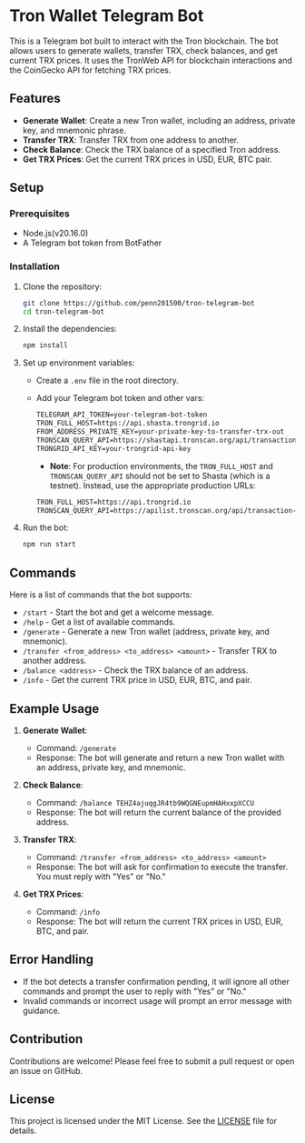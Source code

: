 # Tron Wallet Telegram Bot

This is a Telegram bot built to interact with the Tron blockchain. The bot allows users to generate wallets, transfer TRX, check balances, and get current TRX prices. It uses the TronWeb API for blockchain interactions and the CoinGecko API for fetching TRX prices.

## Features

- **Generate Wallet**: Create a new Tron wallet, including an address, private key, and mnemonic phrase.
- **Transfer TRX**: Transfer TRX from one address to another.
- **Check Balance**: Check the TRX balance of a specified Tron address.
- **Get TRX Prices**: Get the current TRX prices in USD, EUR, BTC pair.

## Setup

### Prerequisites

- Node.js(v20.16.0)
- A Telegram bot token from BotFather

### Installation

1. Clone the repository:

    ```bash
    git clone https://github.com/penn201500/tron-telegram-bot
    cd tron-telegram-bot
    ```

2. Install the dependencies:

    ```bash
    npm install
    ```

3. Set up environment variables:
    - Create a `.env` file in the root directory.
    - Add your Telegram bot token and other vars:

      ```txt
      TELEGRAM_API_TOKEN=your-telegram-bot-token
      TRON_FULL_HOST=https://api.shasta.trongrid.io
      FROM_ADDRESS_PRIVATE_KEY=your-private-key-to-transfer-trx-out
      TRONSCAN_QUERY_API=https://shastapi.tronscan.org/api/transaction-info?hash=
      TRONGRID_API_KEY=your-trongrid-api-key
      ```

      - **Note**: For production environments, the `TRON_FULL_HOST` and `TRONSCAN_QUERY_API` should not be set to Shasta (which is a testnet). Instead, use the appropriate production URLs:

      ```txt
      TRON_FULL_HOST=https://api.trongrid.io
      TRONSCAN_QUERY_API=https://apilist.tronscan.org/api/transaction-info?hash=
      ```

4. Run the bot:

    ```bash
    npm run start
    ```

## Commands

Here is a list of commands that the bot supports:

- `/start` - Start the bot and get a welcome message.
- `/help` - Get a list of available commands.
- `/generate` - Generate a new Tron wallet (address, private key, and mnemonic).
- `/transfer <from_address> <to_address> <amount>` - Transfer TRX to another address.
- `/balance <address>` - Check the TRX balance of an address.
- `/info` - Get the current TRX price in USD, EUR, BTC, and pair.

## Example Usage

1. **Generate Wallet**:
   - Command: `/generate`
   - Response: The bot will generate and return a new Tron wallet with an address, private key, and mnemonic.

2. **Check Balance**:
   - Command: `/balance TEHZ4ajuqgJR4tb9WQGNEupmHAHxxpXCCU`
   - Response: The bot will return the current balance of the provided address.

3. **Transfer TRX**:
   - Command: `/transfer <from_address> <to_address> <amount>`
   - Response: The bot will ask for confirmation to execute the transfer. You must reply with "Yes" or "No."

4. **Get TRX Prices**:
   - Command: `/info`
   - Response: The bot will return the current TRX prices in USD, EUR, BTC, and pair.

## Error Handling

- If the bot detects a transfer confirmation pending, it will ignore all other commands and prompt the user to reply with "Yes" or "No."
- Invalid commands or incorrect usage will prompt an error message with guidance.

## Contribution

Contributions are welcome! Please feel free to submit a pull request or open an issue on GitHub.

## License

This project is licensed under the MIT License. See the [LICENSE](LICENSE) file for details.
